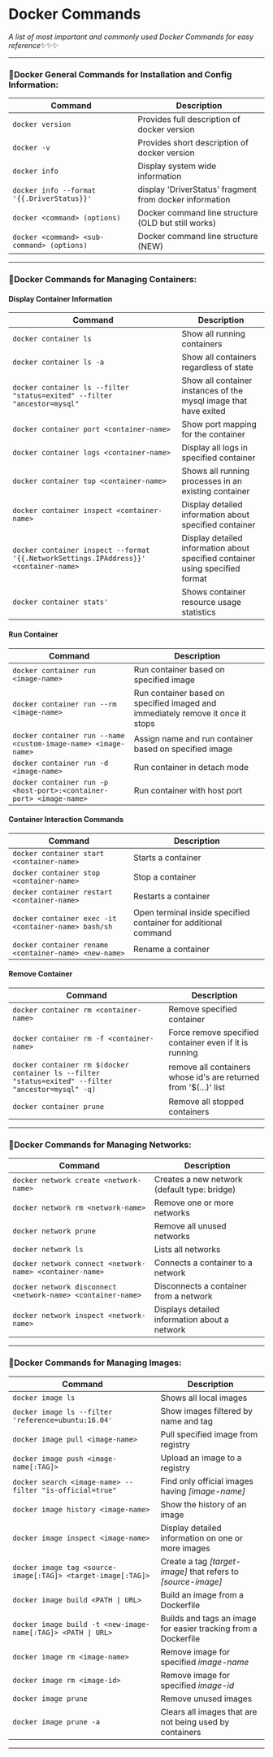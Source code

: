 # Docker Commands
_A list of most important and commonly used Docker Commands for easy reference_:sparkles::sparkles::sparkles:
___

### 💫Docker General Commands for Installation and Config Information:
| Command | Description |
| ------- | ----------- |
| `docker version` | Provides full description of docker version |
| `docker -v` | Provides short description of docker version |
| `docker info` | Display system wide information |
| `docker info --format '{{.DriverStatus}}'` | display 'DriverStatus' fragment from docker information |
| `docker <command> (options)` | Docker command line structure (OLD but still works) |
| `docker <command> <sub-command> (options)` | Docker command line structure (NEW) |
---

### 💫Docker Commands for Managing Containers:
#### Display Container Information
| Command | Description |
| ------- | ----------- |
| `docker container ls` | Show all running containers |
| `docker container ls -a` | Show all containers regardless of state |
| `docker container ls --filter "status=exited" --filter "ancestor=mysql"` | Show all container instances of the mysql image that have exited |
| `docker container port <container-name>` | Show port mapping for the container |
| `docker container logs <container-name>` | Display all logs in specified container |
| `docker container top <container-name>` | Shows all running processes in an existing container |
| `docker container inspect <container-name>` | Display detailed information about specified container |
| `docker container inspect --format '{{.NetworkSettings.IPAddress}}' <container-name>` | Display detailed information about specified container using specified format |
| `docker container stats'` | Shows container resource usage statistics |

#### Run Container
| Command | Description |
| ------- | ----------- |
| `docker container run <image-name>` | Run container based on specified image |
| `docker container run --rm <image-name>` | Run container based on specified imaged and immediately remove it once it stops |
| `docker container run --name <custom-image-name> <image-name>` | Assign name and run container based on specified image |
| `docker container run -d <image-name>` | Run container in detach mode |
| `docker container run -p <host-port>:<container-port> <image-name>` | Run container with host port |

#### Container Interaction Commands
| Command | Description |
| ------- | ----------- |
| `docker container start <container-name>` | Starts a container |
| `docker container stop <container-name>` | Stop a container |
| `docker container restart <container-name>` | Restarts a container |
| `docker container exec -it <container-name> bash/sh` | Open terminal inside specified container for additional command |
| `docker container rename <container-name> <new-name>` | Rename a container |

#### Remove Container
| Command | Description |
| ------- | ----------- |
| `docker container rm <container-name>` | Remove specified container |
| `docker container rm -f <container-name>` | Force remove specified container even if it is running |
| `docker container rm $(docker container ls --filter "status=exited" --filter "ancestor=mysql" -q)` | remove all containers whose id's are returned from '$(...)' list |
| `docker container prune` | Remove all stopped containers |
---

### 💫Docker Commands for Managing Networks:
| Command | Description |
| ------- | ----------- |
| `docker network create <network-name>` | Creates a new network (default type: bridge) |
| `docker network rm <network-name>` | Remove one or more networks |
| `docker network prune` | Remove all unused networks |
| `docker network ls` | Lists all networks |
| `docker network connect <network-name> <container-name>` | Connects a container to a network |
| `docker network disconnect <network-name> <container-name>` | Disconnects a container from a network |
| `docker network inspect <network-name>` | Displays detailed information about a network |
---

### 💫Docker Commands for Managing Images:
| Command | Description |
| ------- | ----------- |
| `docker image ls` | Shows all local images |
| `docker image ls --filter 'reference=ubuntu:16.04'` | Show images filtered by name and tag |
| `docker image pull <image-name>` | Pull specified image from registry |
| `docker image push <image-name[:TAG]>` | Upload an image to a registry |
| `docker search <image-name> --filter "is-official=true"` | Find only official images having _[image-name]_ |
| `docker image history <image-name>` | Show the history of an image |
| `docker image inspect <image-name>` | Display detailed information on one or more images |
| `docker image tag <source-image[:TAG]> <target-image[:TAG]>` | Create a tag _[target-image]_ that refers to _[source-image]_ |
| `docker image build <PATH \| URL>` | Build an image from a Dockerfile |
| `docker image build -t <new-image-name[:TAG]> <PATH \| URL>` | Builds and tags an image for easier tracking from a Dockerfile |
| `docker image rm <image-name>` | Remove image for specified _image-name_ |
| `docker image rm <image-id>` | Remove image for specified _image-id_ |
| `docker image prune` | Remove unused images |
| `docker image prune -a` | Clears all images that are not being used by containers |
---